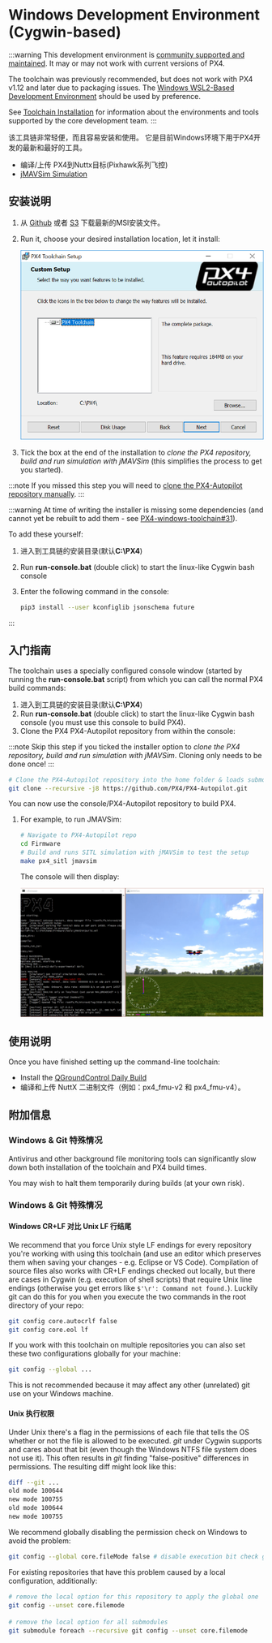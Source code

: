 # Windows Development Environment (Cygwin-based)

:::warning
This development environment is [community supported and maintained](../advanced/community_supported_dev_env.md). It may or may not work with current versions of PX4.

The toolchain was previously recommended, but does not work with PX4 v1.12 and later due to packaging issues. The [Windows WSL2-Based Development Environment](../dev_setup/dev_env_windows_wsl.md) should be used by preference.

See [Toolchain Installation](../dev_setup/dev_env.md) for information about the environments and tools supported by the core development team.
:::

该工具链非常轻便，而且容易安装和使用。 它是目前Windows环境下用于PX4开发的最新和最好的工具。

- 编译/上传 PX4到Nuttx目标(Pixhawk系列飞控)
- [jMAVSim Simulation](../sim_jmavsim/index.md)

<a id="installation"></a>

## 安装说明

1. 从 [Github](https://github.com/PX4/windows-toolchain/releases) 或者 [S3](https://s3-us-west-2.amazonaws.com/px4-tools/PX4+Windows+Cygwin+Toolchain/PX4+Windows+Cygwin+Toolchain+0.5.msi) 下载最新的MSI安装文件。
1. Run it, choose your desired installation location, let it install:

   ![jMAVSimOnWindows](../../assets/toolchain/cygwin_toolchain_installer.png)

1. Tick the box at the end of the installation to _clone the PX4 repository, build and run simulation with jMAVSim_ (this simplifies the process to get you started).

:::note
If you missed this step you will need to [clone the PX4-Autopilot repository manually](#getting-started).
:::

:::warning
At time of writing the installer is missing some dependencies (and cannot yet be rebuilt to add them - see [PX4-windows-toolchain#31](https://github.com/PX4/PX4-windows-toolchain/issues/31)).

To add these yourself:

1. 进入到工具链的安装目录(默认**C:\PX4**)
1. Run **run-console.bat** (double click) to start the linux-like Cygwin bash console
1. Enter the following command in the console:

   ```sh
   pip3 install --user kconfiglib jsonschema future
   ```

:::

## 入门指南

The toolchain uses a specially configured console window (started by running the **run-console.bat** script) from which you can call the normal PX4 build commands:

1. 进入到工具链的安装目录(默认**C:\PX4**)
1. Run **run-console.bat** (double click) to start the linux-like Cygwin bash console (you must use this console to build PX4).
1. Clone the PX4 PX4-Autopilot repository from within the console:

:::note
Skip this step if you ticked the installer option to _clone the PX4 repository, build and run simulation with jMAVSim_. Cloning only needs to be done once!
:::

   ```sh
   # Clone the PX4-Autopilot repository into the home folder & loads submodules in parallel
   git clone --recursive -j8 https://github.com/PX4/PX4-Autopilot.git
   ```

   You can now use the console/PX4-Autopilot repository to build PX4.

1. For example, to run JMAVSim:

   ```sh
   # Navigate to PX4-Autopilot repo
   cd Firmware
   # Build and runs SITL simulation with jMAVSim to test the setup
   make px4_sitl jmavsim
   ```

   The console will then display:

   ![jMAVSimOnWindows](../../assets/simulation/jmavsim/jmavsim_windows_cygwin.png)

## 使用说明

Once you have finished setting up the command-line toolchain:

- Install the [QGroundControl Daily Build](https://docs.qgroundcontrol.com/master/en/qgc-user-guide/releases/daily_builds.html)
- 编译和上传 NuttX 二进制文件（例如：px4_fmu-v2 和 px4_fmu-v4）。

## 附加信息

### Windows & Git 特殊情况

Antivirus and other background file monitoring tools can significantly slow down both installation of the toolchain and PX4 build times.

You may wish to halt them temporarily during builds (at your own risk).

### Windows & Git 特殊情况

#### Windows CR+LF 对比 Unix LF 行结尾

We recommend that you force Unix style LF endings for every repository you're working with using this toolchain (and use an editor which preserves them when saving your changes - e.g. Eclipse or VS Code). Compilation of source files also works with CR+LF endings checked out locally, but there are cases in Cygwin (e.g. execution of shell scripts) that require Unix line endings (otherwise you get errors like `$'\r': Command not found.`). Luckily git can do this for you when you execute the two commands in the root directory of your repo:

```sh
git config core.autocrlf false
git config core.eol lf
```

If you work with this toolchain on multiple repositories you can also set these two configurations globally for your machine:

```sh
git config --global ...
```

This is not recommended because it may affect any other (unrelated) git use on your Windows machine.

#### Unix 执行权限

Under Unix there's a flag in the permissions of each file that tells the OS whether or not the file is allowed to be executed. _git_ under Cygwin supports and cares about that bit (even though the Windows NTFS file system does not use it). This often results in _git_ finding "false-positive" differences in permissions. The resulting diff might look like this:

```sh
diff --git ...
old mode 100644
new mode 100755
old mode 100644
new mode 100755
```

We recommend globally disabling the permission check on Windows to avoid the problem:

```sh
git config --global core.fileMode false # disable execution bit check globally for the machine
```

For existing repositories that have this problem caused by a local configuration, additionally:

```sh
# remove the local option for this repository to apply the global one
git config --unset core.filemode

# remove the local option for all submodules
git submodule foreach --recursive git config --unset core.filemode
```


<!--
Instructions for building/updating this toolchain are covered in [Windows Cygwin Development Environment (Maintenance Instructions)](../dev_setup/dev_env_windows_cygwin_packager_setup.md)
-->
